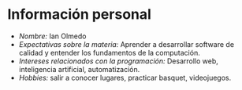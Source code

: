 # Información personal
- *Nombre:* Ian Olmedo
- *Expectativas sobre la materia:* Aprender a desarrollar software de calidad y entender los fundamentos de la computación.
- *Intereses relacionados con la programación:* Desarrollo web, inteligencia artificial, automatización.
- *Hobbies:* salir a conocer lugares, practicar basquet, videojuegos.
